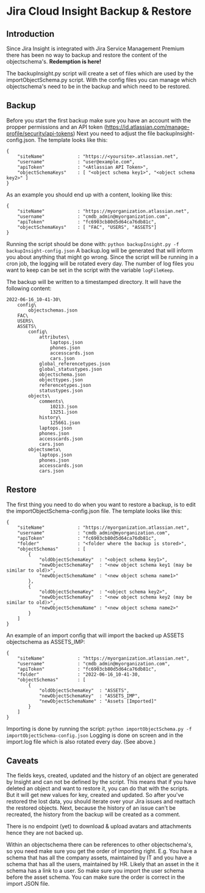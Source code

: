 # Jira Cloud Insight Backup & Restore

## Introduction

Since Jira Insight is integrated with Jira Service Management Premium there has been no way to backup and restore the content of the objectschema's. **Redemption is here!**

The backupInsight.py script will create a set of files which are used by the importObjectSchema.py script. With the config files you can manage which objectschema's need to be in the backup and which need to be restored.

## Backup
Before you start the first backup make sure you have an account with the propper permissions and an API token (https://id.atlassian.com/manage-profile/security/api-tokens)
Next you need to adjust the file backupInsight-config.json. The template looks like this:
```
{
    "siteName"            : "https://<yoursite>.atlassian.net",
    "username"            : "user@example.com",
    "apiToken"            : "<Atlassian API Token>",
    "objectSchemaKeys"    : [ "<object schema key1>", "<object schema key2>" ]
}
```
As an example you should end up with a content, looking like this:
```
{
    "siteName"            : "https://myorganization.atlassian.net",
    "username"            : "cmdb_admin@myorganization.com",
    "apiToken"            : "fc6903cb80d5d64ca76db81c",
    "objectSchemaKeys"    : [ "FAC", "USERS", "ASSETS"]
}
```

Running the script should be done with: `python backupInsight.py -f backupInsight-config.json`
A backup.log will be generated that will inform you about anything that might go wrong. Since the script will be running in a cron job, the logging will be rotated every day. The number of log files you want to keep can be set in the script with the variable `logFileKeep`.

The backup will be written to a timestamped directory. It will have the following content:
```
2022-06-16_10-41-30\
    config\
        objectschemas.json
    FAC\
    USERS\
    ASSETS\
        config\
            attributes\
                laptops.json
                phones.json
                accesscards.json
                cars.json 
            global_referencetypes.json
            global_statustypes.json
            objectschema.json
            objecttypes.json
            referencetypes.json
            statustypes.json
        objects\
            comments\
                10213.json
                13251.json
            history\
                125661.json
            laptops.json
            phones.json
            accesscards.json
            cars.json 
        objectsmeta\
            laptops.json
            phones.json
            accesscards.json
            cars.json 
```

## Restore
The first thing you need to do when you want to restore a backup, is to edit the importObjectSchema-config.json file. The template looks like this:
```
{
    "siteName"            : "https://myorganization.atlassian.net",
    "username"            : "cmdb_admin@myorganization.com",
    "apiToken"            : "fc6903cb80d5d64ca76db81c",
    "folder"              : "<folder where the backup is stored>",
    "objectSchemas"       : [
        {
            "oldObjectSchemaKey"  : "<object schema key1>",
            "newObjectSchemaKey"  : "<new object schema key1 (may be similar to old)>",
            "newObjectSchemaName" : "<new object schema name1>"
        },
        {
            "oldObjectSchemaKey"  : "<object schema key2>",
            "newObjectSchemaKey"  : "<new object schema key2 (may be similar to old)>",
            "newObjectSchemaName" : "<new object schema name2>"
        }
    ]
}
```
An example of an import config that will import the backed up ASSETS objectschema as ASSETS_IMP:
```
{
    "siteName"            : "https://myorganization.atlassian.net",
    "username"            : "cmdb_admin@myorganization.com",
    "apiToken"            : "fc6903cb80d5d64ca76db81c",
    "folder"              : "2022-06-16_10-41-30,
    "objectSchemas"       : [
        {
            "oldObjectSchemaKey"  : "ASSETS",
            "newObjectSchemaKey"  : "ASSETS_IMP",
            "newObjectSchemaName" : "Assets [Imported]"
        }
    ]
}
```
Importing is done by running the script: `python importObjectSchema.py -f importObjectSchema-config.json`
Logging is done on screen and in the import.log file which is also rotated every day. (See above.)

## Caveats

The fields keys, created, updated and the history of an object are generated by Insight and can not be defined by the script. This means that if you have deleted an object and want to restore it, you can do that with the scripts. But it will get new values for key, created and updated. So after you've restored the lost data, you should iterate over your Jira issues and reattach the restored objects. Next, because the history of an issue can't be recreated, the history from the backup  will be created as a comment.

There is no endpoint (yet) to download & upload avatars and attachments hence they are not backed up.

Within an objectschema there can be references to other objectschema's, so you need make sure you get the order of importing right.
E.g. You have a schema that has all the company assets, maintained by IT and you have a schema that has all the users, maintained by HR.
     Likely that an asset in the it schema has a link to a user. So make sure you import the user schema before the asset schema.
     You can make sure the order is correct in the import JSON file.
     
     
